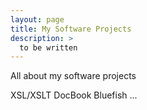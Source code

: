 ```yaml
---
layout: page
title: My Software Projects
description: >
  to be written
---
```


All about my software projects

XSL/XSLT
DocBook
Bluefish
...
